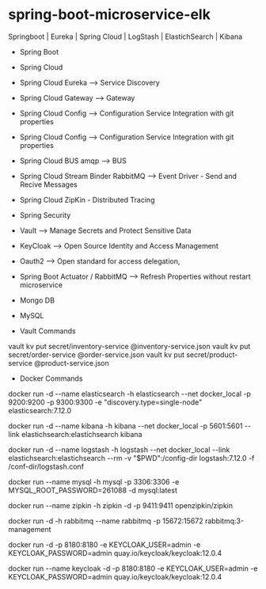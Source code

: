 # spring-boot-microservice-elk
Springboot | Eureka | Spring Cloud | LogStash | ElastichSearch | Kibana

* Spring Boot 
* Spring Cloud
* Spring Cloud Eureka --> Service Discovery
* Spring Cloud Gateway --> Gateway
* Spring Cloud Config --> Configuration Service Integration with git properties
* Spring Cloud Config --> Configuration Service Integration with git properties
* Spring Cloud BUS amqp --> BUS 
* Spring Cloud Stream Binder RabbitMQ --> Event Driver - Send and Recive Messages
* Spring Cloud ZipKin - Distributed Tracing 
* Spring Security
* Vault --> Manage Secrets and Protect Sensitive Data
* KeyCloak --> Open Source Identity and Access Management
* Oauth2 --> Open standard for access delegation,
* Spring Boot Actuator / RabbitMQ --> Refresh Properties without restart microservice
* Mongo DB
* MySQL

* Vault Commands

vault kv put secret/inventory-service @inventory-service.json
vault kv put secret/order-service @order-service.json
vault kv put secret/product-service @product-service.json

* Docker Commands


docker run -d --name elasticsearch -h elasticsearch --net docker_local -p 9200:9200 -p 9300:9300 -e "discovery.type=single-node" elasticsearch:7.12.0

docker run -d --name kibana -h kibana --net docker_local -p 5601:5601  --link elastichsearch:elastichsearch kibana

docker run -d --name logstash -h logstash --net docker_local --link elastichsearch:elastichsearch --rm -v "$PWD":/config-dir logstash:7.12.0 -f /conf-dir/logstash.conf

docker run --name mysql -h mysql -p 3306:3306 -e MYSQL_ROOT_PASSWORD=261088 -d mysql:latest

docker run --name zipkin -h zipkin -d -p 9411:9411 openzipkin/zipkin

docker run -d -h rabbitmq --name rabbitmq -p 15672:15672 rabbitmq:3-management

docker run -d -p 8180:8180 -e KEYCLOAK_USER=admin -e KEYCLOAK_PASSWORD=admin quay.io/keycloak/keycloak:12.0.4

docker run --name keycloak -d -p 8180:8180 -e KEYCLOAK_USER=admin -e KEYCLOAK_PASSWORD=admin quay.io/keycloak/keycloak:12.0.4
